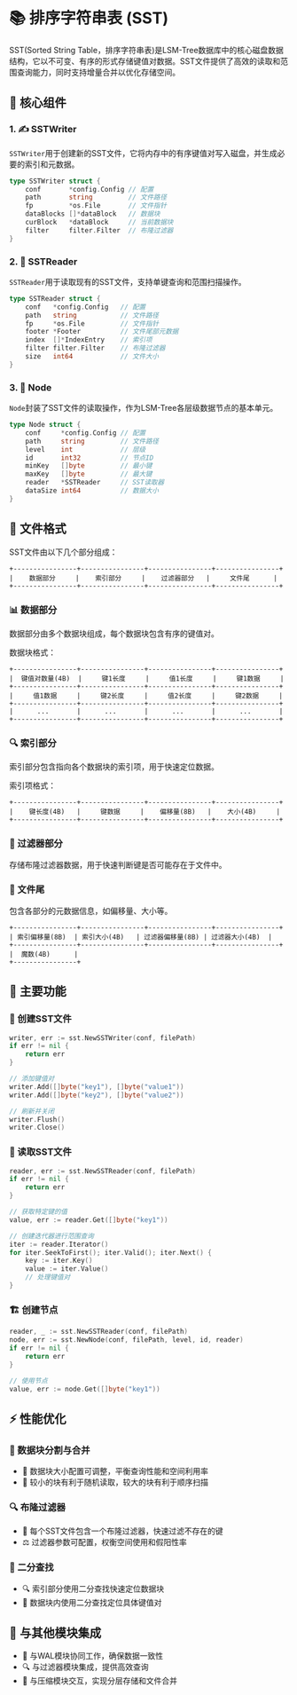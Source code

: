 # 📚 排序字符串表 (SST)

SST(Sorted String Table，排序字符串表)是LSM-Tree数据库中的核心磁盘数据结构，它以不可变、有序的形式存储键值对数据。SST文件提供了高效的读取和范围查询能力，同时支持增量合并以优化存储空间。

## 🧩 核心组件

### 1. ✍️ SSTWriter

`SSTWriter`用于创建新的SST文件，它将内存中的有序键值对写入磁盘，并生成必要的索引和元数据。

```go
type SSTWriter struct {
    conf       *config.Config // 配置
    path       string         // 文件路径
    fp         *os.File       // 文件指针
    dataBlocks []*dataBlock   // 数据块
    curBlock   *dataBlock     // 当前数据块
    filter     filter.Filter  // 布隆过滤器
}
```

### 2. 📖 SSTReader

`SSTReader`用于读取现有的SST文件，支持单键查询和范围扫描操作。

```go
type SSTReader struct {
    conf   *config.Config   // 配置
    path   string           // 文件路径
    fp     *os.File         // 文件指针
    footer *Footer          // 文件尾部元数据
    index  []*IndexEntry    // 索引项
    filter filter.Filter    // 布隆过滤器
    size   int64            // 文件大小
}
```

### 3. 🔗 Node

`Node`封装了SST文件的读取操作，作为LSM-Tree各层级数据节点的基本单元。

```go
type Node struct {
    conf     *config.Config // 配置
    path     string         // 文件路径
    level    int            // 层级
    id       int32          // 节点ID
    minKey   []byte         // 最小键
    maxKey   []byte         // 最大键
    reader   *SSTReader     // SST读取器
    dataSize int64          // 数据大小
}
```

## 📄 文件格式

SST文件由以下几个部分组成：

```
+----------------+----------------+----------------+----------------+
|    数据部分     |    索引部分     |    过滤器部分   |     文件尾      |
+----------------+----------------+----------------+----------------+
```

### 📊 数据部分

数据部分由多个数据块组成，每个数据块包含有序的键值对。

数据块格式：
```
+----------------+----------------+----------------+----------------+
|  键值对数量(4B)  |     键1长度     |     值1长度     |     键1数据     |
+----------------+----------------+----------------+----------------+
|     值1数据     |     键2长度     |     值2长度     |     键2数据     |
+----------------+----------------+----------------+----------------+
|      ...       |      ...       |      ...       |      ...       |
+----------------+----------------+----------------+----------------+
```

### 🔍 索引部分

索引部分包含指向各个数据块的索引项，用于快速定位数据。

索引项格式：
```
+----------------+----------------+----------------+----------------+
|    键长度(4B)   |     键数据     |    偏移量(8B)   |    大小(4B)     |
+----------------+----------------+----------------+----------------+
```

### 🔬 过滤器部分

存储布隆过滤器数据，用于快速判断键是否可能存在于文件中。

### 📝 文件尾

包含各部分的元数据信息，如偏移量、大小等。

```
+----------------+----------------+----------------+----------------+
| 索引偏移量(8B)  | 索引大小(4B)   | 过滤器偏移量(8B) | 过滤器大小(4B)  |
+----------------+----------------+----------------+----------------+
|  魔数(4B)      |
+----------------+
```

## 🔧 主要功能

### 📝 创建SST文件

```go
writer, err := sst.NewSSTWriter(conf, filePath)
if err != nil {
    return err
}

// 添加键值对
writer.Add([]byte("key1"), []byte("value1"))
writer.Add([]byte("key2"), []byte("value2"))

// 刷新并关闭
writer.Flush()
writer.Close()
```

### 📖 读取SST文件

```go
reader, err := sst.NewSSTReader(conf, filePath)
if err != nil {
    return err
}

// 获取特定键的值
value, err := reader.Get([]byte("key1"))

// 创建迭代器进行范围查询
iter := reader.Iterator()
for iter.SeekToFirst(); iter.Valid(); iter.Next() {
    key := iter.Key()
    value := iter.Value()
    // 处理键值对
}
```

### 🏗️ 创建节点

```go
reader, _ := sst.NewSSTReader(conf, filePath)
node, err := sst.NewNode(conf, filePath, level, id, reader)
if err != nil {
    return err
}

// 使用节点
value, err := node.Get([]byte("key1"))
```

## ⚡ 性能优化

### 🧩 数据块分割与合并

- 📏 数据块大小配置可调整，平衡查询性能和空间利用率
- 🧮 较小的块有利于随机读取，较大的块有利于顺序扫描

### 🔍 布隆过滤器

- 🚀 每个SST文件包含一个布隆过滤器，快速过滤不存在的键
- ⚖️ 过滤器参数可配置，权衡空间使用和假阳性率

### 🔎 二分查找

- 🔍 索引部分使用二分查找快速定位数据块
- 🔬 数据块内使用二分查找定位具体键值对

## 🔗 与其他模块集成

- 📒 与WAL模块协同工作，确保数据一致性
- 🔍 与过滤器模块集成，提供高效查询
- 🔄 与压缩模块交互，实现分层存储和文件合并 